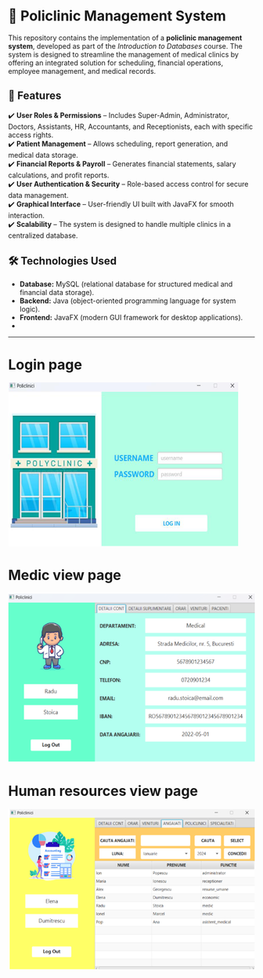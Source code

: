# 📌 Policlinic Management System  

This repository contains the implementation of a **policlinic management system**, developed as part of the *Introduction to Databases* course. The system is designed to streamline the management of medical clinics by offering an integrated solution for scheduling, financial operations, employee management, and medical records.  

## 📂 Features  

✔️ **User Roles & Permissions** – Includes Super-Admin, Administrator, Doctors, Assistants, HR, Accountants, and Receptionists, each with specific access rights.  
✔️ **Patient Management** – Allows scheduling, report generation, and medical data storage.  
✔️ **Financial Reports & Payroll** – Generates financial statements, salary calculations, and profit reports.  
✔️ **User Authentication & Security** – Role-based access control for secure data management.  
✔️ **Graphical Interface** – User-friendly UI built with JavaFX for smooth interaction.  
✔️ **Scalability** – The system is designed to handle multiple clinics in a centralized database.  

## 🛠️ Technologies Used  

- **Database:** MySQL (relational database for structured medical and financial data storage).  
- **Backend:** Java (object-oriented programming language for system logic).  
- **Frontend:** JavaFX (modern GUI framework for desktop applications).
- 
---

# Login page
![plot](./login.png)
# Medic view page
![plot](./user1.png)
# Human resources view page
![plot](./user2.png)
